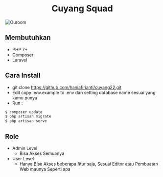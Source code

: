 <h1 align="center">Cuyang Squad</h1>

![Ouroom](https://github.com/kurnyaannn/ouroom-project/blob/master/public/asset/auth.jpg)

## Membutuhkan

-   PHP 7+
-   Composer
-   Laravel

## Cara Install

-   git clone https://github.com/haniafirianti/cuyang22.git
-   Edit copy .env.example to .env dan setting database name sesuai yang kamu punya
-   Run :

```bash
$ composer update
$ php artisan migrate
$ php artisan serve
```

## Role

-   Admin Level
    -   Bisa Akses Semuanya
-   User Level
    -   Hanya Bisa Akses beberapa fitur saja, Sesuai Editor atau Pembuatan Web maunya Seperti apa
